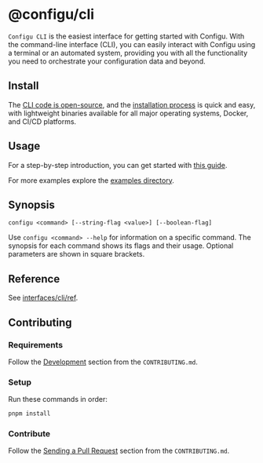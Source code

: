 # @configu/cli

`Configu CLI` is the easiest interface for getting started with Configu. With the command-line interface (CLI), you can easily interact with Configu using a terminal or an automated system, providing you with all the functionality you need to orchestrate your configuration data and beyond.

## Install

The [CLI code is open-source](https://github.com/configu/configu/tree/main/packages/cli), and the [installation process](https://docs.configu.com/interfaces/cli/setup) is quick and easy, with lightweight binaries available for all major operating systems, Docker, and CI/CD platforms.

## Usage

For a step-by-step introduction, you can get started with [this guide](https://docs.configu.com/guides/hello-world).

For more examples explore the [examples directory](https://github.com/configu/configu/tree/main/examples).

## Synopsis

```shell
configu <command> [--string-flag <value>] [--boolean-flag]
```

Use `configu <command> --help` for information on a specific command. The synopsis for each command shows its flags and their usage. Optional parameters are shown in square brackets.

## Reference

See [interfaces/cli/ref](https://docs.configu.com/interfaces/cli/ref).

## Contributing

### Requirements

Follow the [Development](https://github.com/configu/configu/blob/main/CONTRIBUTING.md#development) section from the `CONTRIBUTING.md`.

### Setup

Run these commands in order:

```bash
pnpm install
```

### Contribute

Follow the [Sending a Pull Request](https://github.com/configu/configu/blob/main/CONTRIBUTING.md#sending-a-pull-request) section from the `CONTRIBUTING.md`.
